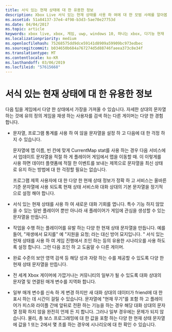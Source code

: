 ```yaml
---
title: 서식 있는 현재 상태에 대 한 유용한 정보
description: Xbox Live 서식 있는 현재 상태를 사용 하 여에 대 한 모범 사례를 알아봅니다.
ms.assetid: 51a84137-37e4-4f98-b3d3-5ae70e27753d
ms.date: 04/04/2017
ms.topic: article
keywords: xbox live, xbox, 게임, uwp, windows 10, 하나는 xbox, 다기능 현재 상태, 모범 사례
ms.localizationpriority: medium
ms.openlocfilehash: 75268575dd9dce59141d8909a59909bc973edbec
ms.sourcegitcommit: b034650b684a767274d5d88746faeea373c8e34f
ms.translationtype: MT
ms.contentlocale: ko-KR
ms.lasthandoff: 03/06/2019
ms.locfileid: "57615668"
---
```

# <a name="rich-presence-best-practices"></a>서식 있는 현재 상태에 대 한 유용한 정보

다음 팁을 게임에서 다양 한 상태에서 가장을 가져올 수 있습니다. 자세한 상대의 문자열 하는 것에 유의 정의 게임을 재생 하는 사용자를 검색 하는 다른 게이머는 다양 한 경험 합니다.

-   문자열, 프로그램 통계를 사용 하 여 않을 문자열을 설정 하 고 다음에 대 한 걱정 하지 수 있습니다.

    문자열에 맵 이름, 빈 칸에 맞게 CurrentMap stat를 사용 하는 경우 다음 서비스에서 업데이트 문자열을 적절 하 게 플레이어 게임에서 맵을 이동할 때. 이 이렇게를 사용 하면 데이터 플랫폼에 적절 한 이벤트를 보내는 제목으로 문자열을 최신 상태로 유지 하는 방법에 대 한 걱정할 필요는 없습니다.

    프로그램 제목 사용자에 대 한 다양 한 현재 상태 정보가 정확 하 고 서비스는 올바른 기준 문자열에 사용 되도록 현재 상태 서비스와 대화 상대의 기본 문자열을 정기적으로 설정 해야 합니다.

-   서식 있는 현재 상태를 사용 하 여 새로운 대화 기회를 엽니다. 특수 기능 하지 않았을 수 있는 일반 플레이어 뿐만 아니라 새 플레이어가 게임에 관심을 생성할 수 있는 문자열을 만듭니다.

-   작업을 수행 하는 플레이어를 유발 하는 다양 한 현재 상태 문자열을 만듭니다. 예를 들어, "재생에서 묘지를" 예 "지원을 요청; 라는 대신 방어 묘지입니다. " 서식 있는 현재 상태를 사용 하 여 게임 진행에서 조인 하는 등의 유용한 시나리오를 사용 하도록 설정 합니다. 그런 다음 조인 하 고 도움말 수 다른 게이머.

-   완료 수준의 보안 영역 검색 등 해당 성과 자랑 하는 수를 제공할 수 있도록 다양 한 현재 상태 문자열을 만듭니다.

-   전 세계 Xbox 게이머에 가깝거나는 커뮤니티의 일부가 될 수 있도록 대화 상대의 문자열 및 연결된 매개 변수를 지역화 합니다.

-   일부 매개 변수를 신속 하 게 변경 하지만 새 대화 상대의 데이터가 friend에 대 한 표시 하는 데 시간이 걸릴 수 있습니다. 문자열에 "현재 무기"를 포함 하 고 플레이어가 피스와 라이플 간에 앞뒤로 전환 하는 기능을 하는 경우 해당 대화 상대의 문자열 정확 하지 않을 완전히 언제 든 지 합니다. 그러나 일부 경우에는 문제가 되지 않습니다. 물리, 총 보스 프로그래밍에 대 한 값을 포함 하는 다양 한 현재 상태 문자열에 값을 1 또는 2에서 몇 초를 하는 경우에 시나리오에 대 한 확인 수 있습니다.
